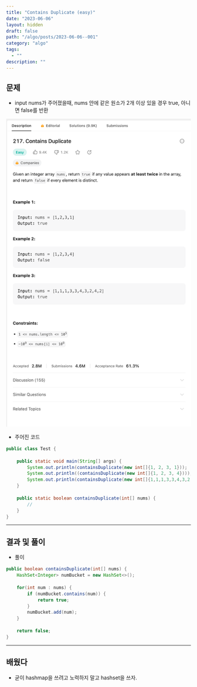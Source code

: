 ```yaml
---
title: "Contains Duplicate (easy)"
date: "2023-06-06"
layout: hidden
draft: false
path: "/algo/posts/2023-06-06--001"
category: "algo"
tags:
  - ""
description: ""
---
```


## 문제
- input nums가 주어졌을때, nums 안에 같은 원소가 2개 이상 있을 경우 true, 아니면 false를 반환

![](./001.png)

- 주어진 코드

```java
public class Test {

    public static void main(String[] args) {
        System.out.println(containsDuplicate(new int[]{1, 2, 3, 1}));
        System.out.println((containsDuplicate(new int[]{1, 2, 3, 4})));
        System.out.println(containsDuplicate(new int[]{1,1,1,3,3,4,3,2,4,2}));
    }

    public static boolean containsDuplicate(int[] nums) {
        //
    }
}
```

---

## 결과 및 풀이
- 풀이

```java
public boolean containsDuplicate(int[] nums) {
    HashSet<Integer> numBucket = new HashSet<>();
    
    for(int num : nums) {
        if (numBucket.contains(num)) {
            return true;
        }
        numBucket.add(num);
    }
    
    return false;
}
```

---

## 배웠다
- 굳이 hashmap을 쓰려고 노력하지 말고 hashset을 쓰자.
